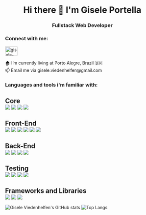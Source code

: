 <h1 align="center">Hi there 👋 I'm Gisele Portella</h1>
<h3 align="center">Fullstack Web Developer</h3>


<h3 align="left">Connect with me:</h3>
<p align="left">
<a href="https://www.linkedin.com/in/gisele-viedenhelfen-6a7940212/" target="_blank"><img align="center" src="https://raw.githubusercontent.com/rahuldkjain/github-profile-readme-generator/master/src/images/icons/Social/linked-in-alt.svg" alt="gisele-viedenhelfen-portella" height="30" width="40" /></a>
</p>
    🏠 I’m currently living at Porto Alegre, Brazil 🇧🇷 </br>
   📫 Email me via gisele.viedenhelfen@gmail.com</br>

<h3 align="left">Languages and tools i'm familiar with:</h3>
<section style="">
<h2 style="margin-bottom: 0"> Core </h2>
<img src="https://img.shields.io/badge/JavaScript-F7DF1E?style=for-the-badge&logo=javascript&logoColor=black" />
<img src="https://img.shields.io/badge/TypeScript-007ACC?style=for-the-badge&logo=typescript&logoColor=white" />
<img src="https://img.shields.io/badge/Node.js-43853D?style=for-the-badge&logo=node.js&logoColor=white" />
<img src="https://img.shields.io/badge/React-20232A?style=for-the-badge&logo=react&logoColor=61DAFB" />
</section>
<section style="">
<h2 style="margin-bottom: 0"> Front-End </h2>
<img src="https://img.shields.io/badge/HTML5-E34F26?style=for-the-badge&logo=html5&logoColor=white" />
<img src="https://img.shields.io/badge/CSS3-1572B6?style=for-the-badge&logo=css3&logoColor=white" />
<img src="https://img.shields.io/badge/React_Router-CA4245?style=for-the-badge&logo=react-router&logoColor=white" />
<img src="https://img.shields.io/badge/Redux-593D88?style=for-the-badge&logo=redux&logoColor=white" />
<img src="https://img.shields.io/badge/Bootstrap-563D7C?style=for-the-badge&logo=bootstrap&logoColor=white" />
<img src="https://img.shields.io/badge/styled--components-DB7093?style=for-the-badge&logo=styled-components&logoColor=white" />
</section>

<section style="">
<h2 style="margin-bottom: 0"> Back-End </h2>
<img src="https://img.shields.io/badge/MySQL-00000F?style=for-the-badge&logo=mysql&logoColor=white" />
<img src="https://img.shields.io/badge/MongoDB-4EA94B?style=for-the-badge&logo=mongodb&logoColor=white" />
<img src="https://img.shields.io/badge/Express.js-404D59?style=for-the-badge" />
<img src="https://img.shields.io/badge/ts--node-3178C6?style=for-the-badge&logo=ts-node&logoColor=white" />
</section>

<section style="">
<h2 style="margin-bottom: 0"> Testing </h2>
<img src="https://img.shields.io/badge/-TestingLibrary-%23E33332?style=for-the-badge&logo=testing-library&logoColor=white" />
<img src="https://img.shields.io/badge/Jest-C21325?style=for-the-badge&logo=jest&logoColor=white" />
<img src="https://img.shields.io/badge/Mocha-8D6748?style=for-the-badge&logo=Mocha&logoColor=white"/>
<img src="https://img.shields.io/badge/chai-A30701?style=for-the-badge&logo=chai&logoColor=white" />
</section>

<section style="">
<h2 style="margin-bottom: 0"> Frameworks and Libraries </h2>
<img src="https://img.shields.io/badge/Docker-2CA5E0?style=for-the-badge&logo=docker&logoColor=white" />
<img src="https://img.shields.io/badge/Insomnia-5849be?style=for-the-badge&logo=Insomnia&logoColor=white"/>
<img src="https://img.shields.io/badge/JWT-000000?style=for-the-badge&logo=JSON%20web%20tokens&logoColor=white" />
</section>


![Gisele Viedenhelfen's GitHub stats](https://github-readme-stats.vercel.app/api?username=GiseleViedenhelfen&show_icons=true)
![Top Langs](https://github-readme-stats.vercel.app/api/top-langs/?username=GiseleViedenhelfen)
